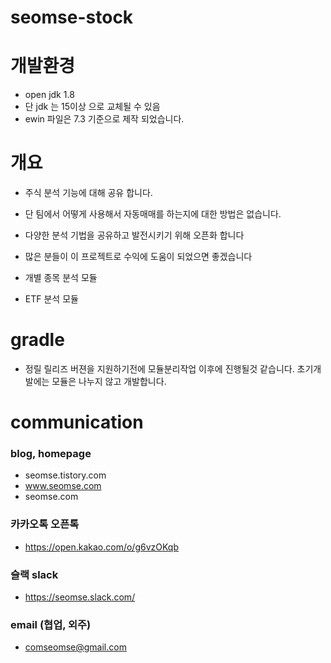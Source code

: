 # seomse-stock

# 개발환경
- open jdk 1.8
- 단 jdk 는 15이상 으로 교체될 수 있음
- ewin 파일은 7.3 기준으로 제작 되었습니다.

# 개요
- 주식 분석 기능에 대해 공유 합니다.
- 단 팀에서 어떻게 사용해서 자동매매를 하는지에 대한 방법은 없습니다.
- 다양한 분석 기법을 공유하고 발전시키기 위해 오픈화 합니다
- 많은 분들이 이 프로젝트로 수익에 도움이 되었으면 좋겠습니다  

- 개별 종목 분석 모듈
- ETF 분석 모듈


# gradle
- 정릴 릴리즈 버젼을 지원하기전에 모듈분리작업 이후에 진행될것 같습니다. 초기개발에는 모듈은 나누지 않고 개발합니다.

# communication
### blog, homepage
- seomse.tistory.com
- www.seomse.com
- seomse.com

### 카카오톡 오픈톡
 - https://open.kakao.com/o/g6vzOKqb

### 슬랙 slack
- https://seomse.slack.com/

### email (협업, 외주)
 - comseomse@gmail.com